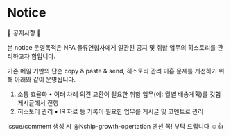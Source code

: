 # Notice
📢 공지사항 📢

본 notice 운영목적은 NFA 물류연합사에게 일관된 공지 및 취합 업무의 히스토리를 관리하고자 함입니다. 

기존 메일 기반의 단순 copy & paste & send, 히스토리 관리 미흡 문제를 개선하기 위해 아래와 같이 운영됩니다.

1.	소통 효율화
•	여러 차례 의견 교환이 필요한 취합 업무(예: 월별 배송계획)를 깃헙 게시글에서 진행
2.	히스토리 관리
•	IR 자료 등 기록이 필요한 업무를 게시글 및 코멘트로 관리

issue/comment 생성 시 @Nship-growth-opertation 멘션 꼭! 부탁 드립니다 ☺️👍
